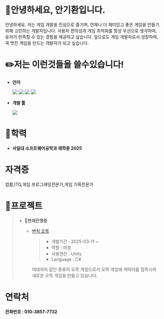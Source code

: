 # 👋안녕하세요, 안기환입니다.

안녕하세요. 저는 게임 개발을 진심으로 즐기며, 언제나 더 재미있고 좋은 게임을 만들기 위해 고민하는 개발자입니다. 사용자 편의성과 게임 최적화를 항상 우선으로 생각하며, 유저가 만족할 수 있는 경험을 제공하고 싶습니다. 앞으로도 게임 개발자로서 성장하며, 꼭 멋진 게임을 만드는 개발자가 되고 싶습니다.
# ✏️저는 이런것들을 쓸수있습니다!

* **언어**

  <img src="https://img.shields.io/badge/C-00599C?style=flat-square&logo=C&logoColor=white"/></a>
  <img src="https://img.shields.io/badge/C++-00599C?style=flat-square&logo=C%2B%2B&logoColor=white"/></a>
  <img src="https://img.shields.io/badge/c%23-%23239120?style=flat-square&logo=C-Sharp&logoColor=white"/></a>
  <img src="https://img.shields.io/badge/java-%23ED8B00?style=flat-square&logo=openjdk&logoColor=white"/></a>
* **개발 툴**

  [<img src="https://img.shields.io/badge/unity-%23000000?style=flat-square&logo=unity&logoColor=white"/></a>](./UnityHaks "변칙오목")
# 📖학력

* **서일대 소프트웨어공학과 재학중 2025**

# 자격증

컴활,ITQ,게임 프로그래밍전문가,게임 기획전문가

# 📄프로젝트

>* 📝**현재진행중**
>    * [변칙 오목](https://github.com/JIN-YOO-YU/Omok "변칙 오목" )
>       >+ 개발기간 : 2025-03-11 ~
>        >+ 역할 : 미정
>        >+ 사용엔진 : Unity
>        >+ Language : C#
>      
>      여태까지 없던 종류의 오목 게임으로서 오목 게임에 캐릭터를 접목시켜 새로운 오목 게임을 만들고 있습니다.
# 연락처

**전화번호 : 010-3857-7732**
